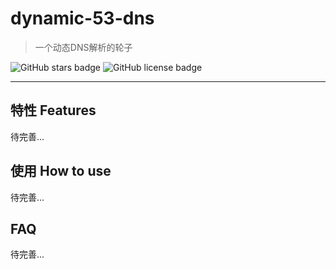 # dynamic-53-dns

> 一个动态DNS解析的轮子

![GitHub stars badge](https://img.shields.io/github/stars/dynamic-53-dns/dynamic-53-dns) ![GitHub license badge](https://img.shields.io/github/license/dynamic-53-dns/dynamic-53-dns) 

---

## 特性 Features

待完善...

## 使用 How to use

待完善...

## FAQ

待完善...

